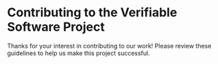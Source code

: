 # Contributing to the Verifiable Software Project

Thanks for your interest in contributing to our work! Please review these guidelines to help us make this project successful.
